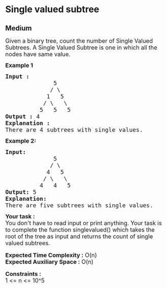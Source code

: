 # Single valued subtree
## Medium 
<div class="problem-statement">
                <p></p><p><span style="font-size:18px">Given a binary tree, count the number of Single Valued Subtrees. A Single Valued Subtree is one in which all the nodes have same value.&nbsp;</span></p>

<p><span style="font-size:18px"><strong>Example 1</strong></span></p>

<pre><span style="font-size:18px"><strong>Input :</strong>
              5
             / \
            1   5
           / \   \
          5   5   5
<strong>Output :</strong> 4
<strong>Explanation : </strong>
There are 4 subtrees with single values.</span></pre>

<p><span style="font-size:18px"><strong>Example 2:</strong></span></p>

<pre><span style="font-size:18px"><strong>Input:</strong>
              5
             / \
            4   5
           / \   \
          4   4   5   
<strong>Output:</strong> 5
<strong>Explanation: </strong>
There are five subtrees with single values.</span></pre>

<div><span style="font-size:18px"><strong>Your task :</strong></span></div>

<div><span style="font-size:18px">You don't have to read input or print anything. Your task is to complete the function singlevalued() which takes the root of the tree as input and returns the count of single valued subtrees.</span></div>

<div>&nbsp;</div>

<div><span style="font-size:18px"><strong>Expected Time Complexity :</strong> O(n)</span></div>

<div><span style="font-size:18px"><strong>Expected Auxiliary Space :</strong> O(n)</span></div>

<div>&nbsp;</div>

<div><span style="font-size:18px"><strong>Constraints :</strong></span></div>

<div><span style="font-size:18px">1 &lt;= n &lt;= 10^5</span></div>
 <p></p>
            </div>